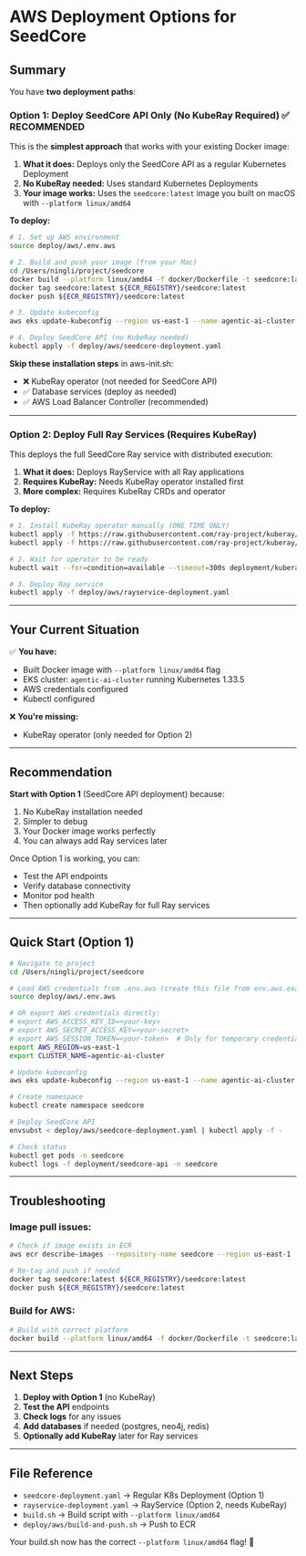 # AWS Deployment Options for SeedCore

## Summary

You have **two deployment paths**:

### Option 1: Deploy SeedCore API Only (No KubeRay Required) ✅ RECOMMENDED

This is the **simplest approach** that works with your existing Docker image:

1. **What it does:** Deploys only the SeedCore API as a regular Kubernetes Deployment
2. **No KubeRay needed:** Uses standard Kubernetes Deployments
3. **Your image works:** Uses the `seedcore:latest` image you built on macOS with `--platform linux/amd64`

**To deploy:**
```bash
# 1. Set up AWS environment
source deploy/aws/.env.aws

# 2. Build and push your image (from your Mac)
cd /Users/ningli/project/seedcore
docker build --platform linux/amd64 -f docker/Dockerfile -t seedcore:latest .
docker tag seedcore:latest ${ECR_REGISTRY}/seedcore:latest
docker push ${ECR_REGISTRY}/seedcore:latest

# 3. Update kubeconfig
aws eks update-kubeconfig --region us-east-1 --name agentic-ai-cluster

# 4. Deploy SeedCore API (no KubeRay needed)
kubectl apply -f deploy/aws/seedcore-deployment.yaml
```

**Skip these installation steps** in aws-init.sh:
- ❌ KubeRay operator (not needed for SeedCore API)
- ✅ Database services (deploy as needed)
- ✅ AWS Load Balancer Controller (recommended)

---

### Option 2: Deploy Full Ray Services (Requires KubeRay)

This deploys the full SeedCore Ray service with distributed execution:

1. **What it does:** Deploys RayService with all Ray applications
2. **Requires KubeRay:** Needs KubeRay operator installed first
3. **More complex:** Requires KubeRay CRDs and operator

**To deploy:**
```bash
# 1. Install KubeRay operator manually (ONE TIME ONLY)
kubectl apply -f https://raw.githubusercontent.com/ray-project/kuberay/v1.4.2/helm-chart/kuberay-operator/crds/base/crd.yaml
kubectl apply -f https://raw.githubusercontent.com/ray-project/kuberay/v1.4.2/helm-chart/kuberay-operator/templates/manager.yaml

# 2. Wait for operator to be ready
kubectl wait --for=condition=available --timeout=300s deployment/kuberay-operator -n kuberay-system

# 3. Deploy Ray service
kubectl apply -f deploy/aws/rayservice-deployment.yaml
```

---

## Your Current Situation

✅ **You have:**
- Built Docker image with `--platform linux/amd64` flag
- EKS cluster: `agentic-ai-cluster` running Kubernetes 1.33.5
- AWS credentials configured
- Kubectl configured

❌ **You're missing:**
- KubeRay operator (only needed for Option 2)

---

## Recommendation

**Start with Option 1** (SeedCore API deployment) because:
1. No KubeRay installation needed
2. Simpler to debug
3. Your Docker image works perfectly
4. You can always add Ray services later

Once Option 1 is working, you can:
- Test the API endpoints
- Verify database connectivity
- Monitor pod health
- Then optionally add KubeRay for full Ray services

---

## Quick Start (Option 1)

```bash
# Navigate to project
cd /Users/ningli/project/seedcore

# Load AWS credentials from .env.aws (create this file from env.aws.example)
source deploy/aws/.env.aws

# OR export AWS credentials directly:
# export AWS_ACCESS_KEY_ID=<your-key>
# export AWS_SECRET_ACCESS_KEY=<your-secret>
# export AWS_SESSION_TOKEN=<your-token>  # Only for temporary credentials
export AWS_REGION=us-east-1
export CLUSTER_NAME=agentic-ai-cluster

# Update kubeconfig
aws eks update-kubeconfig --region us-east-1 --name agentic-ai-cluster

# Create namespace
kubectl create namespace seedcore

# Deploy SeedCore API
envsubst < deploy/aws/seedcore-deployment.yaml | kubectl apply -f -

# Check status
kubectl get pods -n seedcore
kubectl logs -f deployment/seedcore-api -n seedcore
```

---

## Troubleshooting

### Image pull issues:
```bash
# Check if image exists in ECR
aws ecr describe-images --repository-name seedcore --region us-east-1

# Re-tag and push if needed
docker tag seedcore:latest ${ECR_REGISTRY}/seedcore:latest
docker push ${ECR_REGISTRY}/seedcore:latest
```

### Build for AWS:
```bash
# Build with correct platform
docker build --platform linux/amd64 -f docker/Dockerfile -t seedcore:latest .
```

---

## Next Steps

1. **Deploy with Option 1** (no KubeRay)
2. **Test the API** endpoints
3. **Check logs** for any issues
4. **Add databases** if needed (postgres, neo4j, redis)
5. **Optionally add KubeRay** later for Ray services

---

## File Reference

- `seedcore-deployment.yaml` → Regular K8s Deployment (Option 1)
- `rayservice-deployment.yaml` → RayService (Option 2, needs KubeRay)
- `build.sh` → Build script with `--platform linux/amd64`
- `deploy/aws/build-and-push.sh` → Push to ECR

Your build.sh now has the correct `--platform linux/amd64` flag! 🎉

